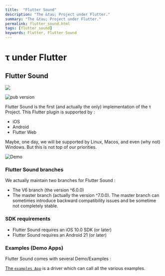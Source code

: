 ```yaml
---
title:  "Flutter Sound"
description: "The &tau; Project under Flutter."
summary: "The &tau; Project under Flutter."
permalink: flutter_sound.html
tags: [flutter_sound]
keywords: Flutter, Flutter Sound
---
```

# τ under Flutter


## Flutter Sound

![](../logo/banner.png)

![pub version](https://img.shields.io/pub/v/flutter_sound.svg?style=flat-square)

Flutter Sound is the first \(and actually the only\) implementation of the τ Project. This Flutter plugin is supported by :

* iOS
* Android
* Flutter Web

Maybe, one day, we will be supported by Linux, Macos, and even \(why not\) Windows. But this is not top of our priorities.

![Demo](https://user-images.githubusercontent.com/27461460/77531555-77c9ec00-6ed6-11ea-9813-320f943b08cc.gif)

### Flutter Sound branches

We actually maintain two branches for Flutter Sound :

* The V6 branch \(the version ^6.0.0\)
* The master branch \(actually the version ^7.0.0\). The master branch can sometimes introduce backward compatibility issues and be sometime not completely stable.

### SDK requirements

* Flutter Sound requires an iOS 10.0 SDK \(or later\)
* Flutter Sound requires an Android 21 \(or later\)

### Examples \(Demo Apps\)

Flutter Sound comes with several Demo/Examples :

[The `examples App`](https://github.com/dooboolab/flutter_sound/blob/master/flutter_sound/example/lib/main.dart) is a driver which can call all the various examples.

